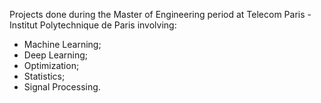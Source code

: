 Projects done during the Master of Engineering period at Telecom Paris - Institut Polytechnique de Paris involving: 
* Machine Learning;
* Deep Learning;
* Optimization;
* Statistics;
* Signal Processing.
